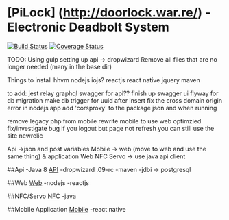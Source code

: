 # [PiLock] (http://doorlock.war.re/) - Electronic Deadbolt System

[![Build Status](https://travis-ci.org/rwwarren/door-lock.png?branch=master)](https://travis-ci.org/rwwarren/door-lock)
[![Coverage Status](https://img.shields.io/coveralls/rwwarren/door-lock.svg)](https://coveralls.io/r/rwwarren/door-lock)

TODO:
Using gulp
setting up api -> dropwizard 
Remove all files that are no longer needed (many in the base dir)

Things to install
hhvm
nodejs
iojs?
reactjs
react native
jquery
maven

to add:
jest
relay
graphql
swagger for api?? finish up swagger ui
flyway for db migration
make db trigger for uuid after insert
fix the cross domain origin error in nodejs app
add 'corsproxy' to the package json and when running

remove legacy php from mobile
rewrite mobile to use web optimzied
fix/investigate bug if you logout but page not refresh you can still use the site
newrelic


Api ->json and post variables
Mobile -> web (move to web and use the same thing) & application
Web
NFC
Servo -> use java api client



##Api
-Java 8
[API](api/README.md)
-dropwizard .09-rc
-maven
-jdbi -> postgresql

##Web
[Web](web/README.md)
-nodejs
-reactjs

##NFC/Servo
[NFC](nfc/README.md)
-java

##Mobile Application
[Mobile](mobile/README.md)
-react native
